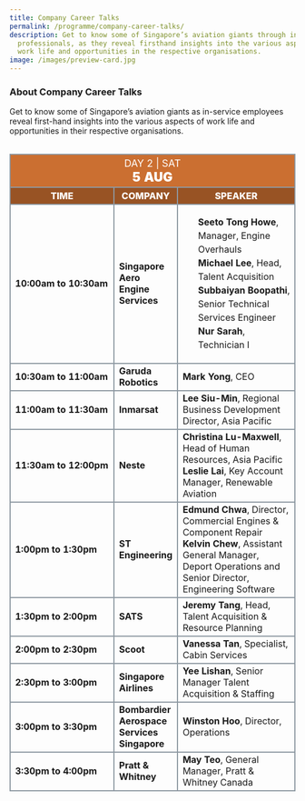 ```yaml
---
title: Company Career Talks
permalink: /programme/company-career-talks/
description: Get to know some of Singapore’s aviation giants through in-service
  professionals, as they reveal firsthand insights into the various aspects of
  work life and opportunities in the respective organisations.
image: /images/preview-card.jpg
---
```

### **About Company Career Talks**

Get to know some of Singapore’s aviation giants    as in-service employees reveal first-hand insights into the various aspects of work life and opportunities in their respective organisations.

<table style="margin-top: 2rem;" class="table">
	<thead>
		<tr>
			<th class="center-title" colspan="4">
				<span style="font-size: 1.1rem;font-weight: 400;">DAY 2 |  SAT</span><br>
				<span style="font-size: 1.4rem; font-weight: 900;">5 AUG</span>
			</th>
		</tr>
		<tr>
			<th class="subtitle">Time</th>
			<th class="subtitle">Company</th>
			<th class="subtitle">Speaker</th>
		</tr>
	</thead>
	<tbody>
	<tr>
		<td><b>10:00am to 10:30am</b></td>
		<td><b>Singapore Aero Engine Services</b></td>
		<td>
			<ul class="speaker-list">
				<li><b>Seeto&nbsp;Tong Howe</b>, Manager, Engine Overhauls</li>
				<li><b>Michael Lee</b>, Head, Talent Acquisition</li>
				<li><b>Subbaiyan&nbsp;Boopathi</b>, Senior Technical Services Engineer</li>
				<li><b>Nur Sarah</b>, Technician I</li>
			</ul>
		</td>
	</tr>
	<tr>
		<td><b>10:30am to 11:00am</b></td>
		<td><b>Garuda Robotics</b></td>
		<td><b>Mark Yong</b>, CEO</td>
	</tr>
	<tr>
		<td><b>11:00am to 11:30am</b></td>
		<td><b>Inmarsat</b></td>
		<td><b>Lee Siu-Min</b>, Regional Business Development Director, Asia Pacific</td>
	</tr>
	<tr>
		<td><b>11:30am to 12:00pm</b></td>
		<td><b>Neste</b></td>
		<td><b>Christina Lu-Maxwell</b>, Head of Human Resources, Asia Pacific<br><b>Leslie Lai</b>, Key Account Manager, Renewable Aviation</td>
	</tr>
	<tr>
		<td><b>1:00pm to 1:30pm</b></td>
		<td><b>ST Engineering</b></td>
		<td><b>Edmund&nbsp;Chwa</b>, Director, Commercial Engines &amp; Component Repair<br><b>Kelvin Chew</b>, Assistant General Manager, Deport Operations and Senior&nbsp;Director, Engineering Software</td>
	</tr>
	<tr>
		<td class="tdtime"><b>1:30pm to 2:00pm</b></td>
		<td><b>SATS</b></td>
		<td><b>Jeremy Tang</b>, Head, Talent Acquisition &amp; Resource Planning</td>
	</tr>
	<tr>
		<td class="tdtime"><b>2:00pm to 2:30pm</b></td>
		<td><b>Scoot</b></td>
		<td><b>Vanessa Tan</b>, Specialist, Cabin Services</td>
	</tr>
	<tr>
		<td class="tdtime"><b>2:30pm to 3:00pm</b></td>
		<td><b>Singapore Airlines</b></td>
		<td><b>Yee&nbsp;Lishan</b>, Senior Manager Talent Acquisition &amp; Staffing</td>
	</tr>
	<tr>
		<td class="tdtime"><b>3:00pm to 3:30pm</b></td>
		<td><b>Bombardier Aerospace Services Singapore</b></td>
		<td><b>Winston&nbsp;Hoo</b>, Director, Operations</td>
	</tr>
	<tr>
		<td class="tdtime"><b>3:30pm to 4:00pm</b></td>
		<td><b>Pratt &amp; Whitney</b></td>
		<td><b>May Teo</b>, General Manager, Pratt &amp; Whitney Canada</td>
	</tr>
	</tbody>
</table>

<style>#main-content .bp-section.bp-section-pagetitle, .bottom-navigation a {background-color: #CB6F31 !important;} .table .center-title{text-align: center; background-color: #CB6F31; color: white;} .table .subtitle{background-color: #985324; color: white; font-weight: 800; text-align: center; text-transform: uppercase; font-size: 1rem;} .table table, .table th, .table td{border: 2px solid #8E99A2 !important; vertical-align: middle !important;} .tdtime{width: 175px} .speaker-list{margin-left: 0rem !important; list-style: none !important;} .speaker-list li{font-size: 1rem; line-height: 1.5rem;} .speaker-list > li:last-child{margin-bottom: 1rem !important;}</style>